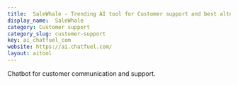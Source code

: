 ```yaml
---
title:  SaleWhale - Trending AI tool for Customer support and best alternatives
display_name:  SaleWhale
category: Customer support
category_slug: customer-support
key: ai_chatfuel_com
website: https://ai.chatfuel.com/
layout: aitool
---
```


Chatbot for customer communication and support.
